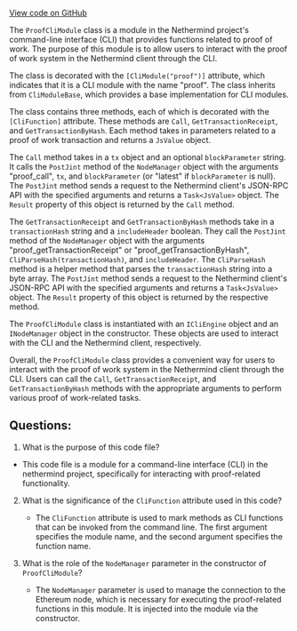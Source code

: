 [View code on GitHub](https://github.com/nethermindeth/nethermind/Nethermind.Cli/Modules/ProofCliModule.cs)

The `ProofCliModule` class is a module in the Nethermind project's command-line interface (CLI) that provides functions related to proof of work. The purpose of this module is to allow users to interact with the proof of work system in the Nethermind client through the CLI.

The class is decorated with the `[CliModule("proof")]` attribute, which indicates that it is a CLI module with the name "proof". The class inherits from `CliModuleBase`, which provides a base implementation for CLI modules.

The class contains three methods, each of which is decorated with the `[CliFunction]` attribute. These methods are `Call`, `GetTransactionReceipt`, and `GetTransactionByHash`. Each method takes in parameters related to a proof of work transaction and returns a `JsValue` object.

The `Call` method takes in a `tx` object and an optional `blockParameter` string. It calls the `PostJint` method of the `NodeManager` object with the arguments "proof_call", `tx`, and `blockParameter` (or "latest" if `blockParameter` is null). The `PostJint` method sends a request to the Nethermind client's JSON-RPC API with the specified arguments and returns a `Task<JsValue>` object. The `Result` property of this object is returned by the `Call` method.

The `GetTransactionReceipt` and `GetTransactionByHash` methods take in a `transactionHash` string and a `includeHeader` boolean. They call the `PostJint` method of the `NodeManager` object with the arguments "proof_getTransactionReceipt" or "proof_getTransactionByHash", `CliParseHash(transactionHash)`, and `includeHeader`. The `CliParseHash` method is a helper method that parses the `transactionHash` string into a byte array. The `PostJint` method sends a request to the Nethermind client's JSON-RPC API with the specified arguments and returns a `Task<JsValue>` object. The `Result` property of this object is returned by the respective method.

The `ProofCliModule` class is instantiated with an `ICliEngine` object and an `INodeManager` object in the constructor. These objects are used to interact with the CLI and the Nethermind client, respectively.

Overall, the `ProofCliModule` class provides a convenient way for users to interact with the proof of work system in the Nethermind client through the CLI. Users can call the `Call`, `GetTransactionReceipt`, and `GetTransactionByHash` methods with the appropriate arguments to perform various proof of work-related tasks.
## Questions: 
 1. What is the purpose of this code file?
   - This code file is a module for a command-line interface (CLI) in the nethermind project, specifically for interacting with proof-related functionality.

2. What is the significance of the `CliFunction` attribute used in this code?
   - The `CliFunction` attribute is used to mark methods as CLI functions that can be invoked from the command line. The first argument specifies the module name, and the second argument specifies the function name.

3. What is the role of the `NodeManager` parameter in the constructor of `ProofCliModule`?
   - The `NodeManager` parameter is used to manage the connection to the Ethereum node, which is necessary for executing the proof-related functions in this module. It is injected into the module via the constructor.